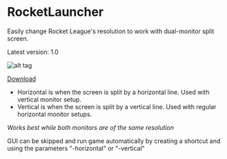 # RocketLauncher
Easily change Rocket League's resolution to work with dual-monitor split screen.

Latest version: 1.0

![alt tag](http://i.imgur.com/iG6Qv5C.png) 

[Download](https://drive.google.com/file/d/0BzKq8PEZkdhSOGFGcTZ0SWlmSTA/view?usp=sharing)

 - Horizontal is when the screen is split by a horizontal line. Used with vertical monitor setup.
 - Vertical is when the screen is split by a vertical line. Used with regular horizontal monitor setups.

*Works best while both monitors are of the same resolution*

GUI can be skipped and run game automatically by creating a shortcut and using the parameters "-horizontal" or "-vertical"